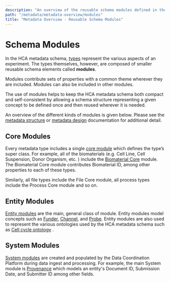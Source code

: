 ```yaml
---
description: "An overview of the reusable schema modules defined in the HCA metadata schema."
path: "/metadata/metadata-overview/modules"
title: "Metadata Overview - Reusable Schema Modules"
---
```


# Schema Modules 

In the HCA metadata schema, [types][types] represent the various aspects of an experiment. The types themselves, however, are composed of smaller reusable schema elements called **modules**. 

Modules contribute sets of properties with a common theme wherever they are included. Modules can also be included in other modules. 

The use of modules helps to keep the HCA metadata schema both compact and self-consistent by allowing a schema structure representing a given concept to be defined once and then reused wherever it is needed.

An overview of the different kinds of modules is given below. Please see the [metadata structure][metadata-structure] or [metadata design](/metadata/design) documentation for additional detail.

## Core Modules

Every metadata type includes a single [core module][biomaterial-core] which defines the type’s super class. For example, all of the biomaterials (e.g. Cell Line, Cell Suspension, Donor Organism, etc. ) include the [Biomaterial Core][biomaterial-core] module. The Biomaterial Core module contributes Biomaterial ID, among other properties to each of these types.

Similarly, all file types include the File Core module, all process types include the Process Core module and so on.

## Entity Modules

[Entity modules][8] are the main, general class of module. Entity modules model concepts such as [Funder][funder], [Channel][channel], and [Probe][probe]. Entity modules are also used to represent the various ontologies used by the HCA metadata schema such as [Cell cycle ontology][cell-cycle-ontology] .

## System Modules

[System modules][9] are created and populated by the Data Coordination Platform during data ingest and processing. For example, the main System module is [Provenance][provenance] which models an entity's Document ID, Submission Date, and Submitter ID among other fields. 

[1]: /metadata/dictionary/biomaterial/specimen_from_organism
[2]: /metadata/dictionary/process/process
[3]: /metadata/dictionary/biomaterial/cell_suspension
[4]: /metadata/dictionary/file/sequence_file
[5]: /metadata/dictionary/protocol/sequencing_protocol
[6]: /metadata/dictionary/project/project
[biomaterial-core]: /metadata/dictionary/biomaterial/biomaterial_core
[8]: /metadata/dictionary/biomaterial/cell_morphology
[9]: /metadata/dictionary/system/file_descriptor
[10]: /metadata/dictionary/system/provenance
[metadata-structure]: /metadata/structure
[cell-cycle-ontology]: /metadata/dictionary/ontology/cell_cycle_ontology
[funder]: /metadata/dictionary/project/funder
[channel]: /metadata/dictionary/protocol/channel
[probe]: /metadata/dictionary/protocol/probe
[provenance]: /metadata/dictionary/system/provenance
[types]: /metadata
